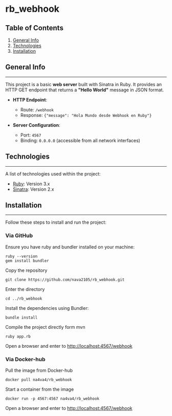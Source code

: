 # rb_webhook
## Table of Contents
1. [General Info](#general-info)
2. [Technologies](#technologies)
3. [Installation](#installation)

## General Info
***  
This project is a basic **web server** built with Sinatra in Ruby. It provides an HTTP GET endpoint that returns a **"Hello World"** message in JSON format.

- **HTTP Endpoint**:
  - Route: `/webhook`
  - Response: `{"message": "Hola Mundo desde Webhook en Ruby"}`

- **Server Configuration**:
  - Port: `4567`
  - Binding: `0.0.0.0` (accessible from all network interfaces)

## Technologies
***  
A list of technologies used within the project:
* [Ruby](https://www.ruby-lang.org): Version 3.x
* [Sinatra](https://sinatrarb.com): Version 2.x

## Installation
***  
Follow these steps to install and run the project:
### Via GitHub
Ensure you have ruby and bundler installed on your machine:
```
ruby --version  
gem install bundler
```
Copy the repository
```
git clone https://github.com/nava2105/rb_webhook.git
```
Enter the directory
```
cd ../rb_webhook
```
Install the dependencies using Bundler:
```
bundle install
```
Compile the project directly form mvn
```
ruby app.rb
```
Open a browser and enter to
[http://localhost:4567/webhook](http://localhost:4567/webhook)
### Via Docker-hub
Pull the image from Docker-hub
```
docker pull na4va4/rb_webhook
```
Start a container from the image
```
docker run -p 4567:4567 na4va4/rb_webhook
```
Open a browser and enter to
[http://localhost:4567/webhook](http://localhost:4567/webhook)